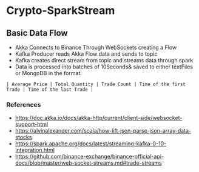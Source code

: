 # Crypto-SparkStream

## Basic Data Flow
- Akka Connects to Binance Through WebSockets creating a Flow
- Kafka Producer reads Akka Flow data and sends to topic
- Kafka creates direct stream from topic and streams data through spark
- Data is processed into batches of 10Seconds& saved to either textFiles or MongoDB in the format:

```| Average Price | Total Quantity | Trade Count | Time of the first Trade | Time of the last Trade |``` 



### References
- https://doc.akka.io/docs/akka-http/current/client-side/websocket-support-html
- https://alvinalexander.com/scala/how-lift-json-parse-json-array-data-stocks
- https://spark.apache.org/docs/latest/streaming-kafka-0-10-integration.html
- https://github.com/binance-exchange/binance-official-api-docs/blob/master/web-socket-streams.md#trade-streams
